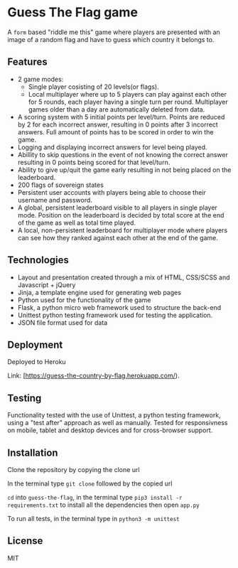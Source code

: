 # Guess The Flag game

 A `form` based "riddle me this" game where players are presented with an image of a random flag and have to
 guess which country it belongs to.
 
 ## Features
 
 * 2 game modes:
    * Single player cosisting of 20 levels(or flags).
    * Local multiplayer where up to 5 players can play against each other for 5 rounds, each player 
      having a single turn per round. Multiplayer games older than a day are automatically deleted from data.
 * A scoring system with 5 initial points per level/turn. Points are reduced by 2 for each incorrect
   answer, resulting in 0 points after 3 incorrect answers. Full amount of points has to be scored in order 
   to win the game.
 * Logging and displaying incorrect answers for level being played.
 * Abillity to skip questions in the event of not knowing the correct answer resulting in 0 points being scored
   for that level/turn.
 * Ability to give up/quit the game early resulting in not being placed on the leaderboard.
 * 200 flags of sovereign states
 * Persistent user accounts with players being able to choose their username and password.
 * A global, persistent leaderboard visible to all players in single player mode. Position on the leaderboard is
   decided by total score at the end of the game as well as total time played.
 * A local, non-persistent leaderboard for multiplayer mode where players can see how they ranked against each other 
   at the end of the game.
 
## Technologies
 * Layout and presentation created through a mix of HTML, CSS/SCSS and Javascript + jQuery
 * Jinja, a template engine used for generating web pages
 * Python used for the functionality of the game
 * Flask, a python micro web framework used to structure the back-end
 * Unittest python testing framework used for testing the application.
 * JSON file format used for data

## Deployment 

Deployed to Heroku

Link: [https://guess-the-country-by-flag.herokuapp.com/).

## Testing 

Functionality tested with the use of Unittest, a python testing framework, using a "test after" approach as well as manually.
Tested for responsivness on mobile, tablet and desktop devices and for cross-browser support.


## Installation 

Clone the repository by copying the clone url

In the terminal type `git clone` followed by the copied url

`cd` into `guess-the-flag`, in the terminal type `pip3 install -r requirements.txt` to install all the dependencies then open
`app.py`


To run all tests, in the terminal type in `python3 -m unittest`

## License

MIT